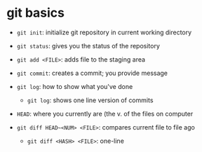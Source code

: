 # git basics

- `git init`: initialize git repository in current working directory
- `git status`: gives you the status of the repository
- `git add <FILE>`: adds file to the staging area
- `git commit`: creates a commit; you provide message

- `git log`: how to show what you've done
	- `git log`: shows one line version of commits

- `HEAD`: where you currently are (the v. of the files on computer
- `git diff HEAD~<NUM> <FILE>`: compares current file to file <NUM> ago
	- `git diff <HASH> <FILE>`: one-line 